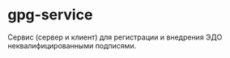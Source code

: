 # gpg-service
Сервис (сервер и клиент) для регистрации и внедрения ЭДО неквалифицированными подписями.
